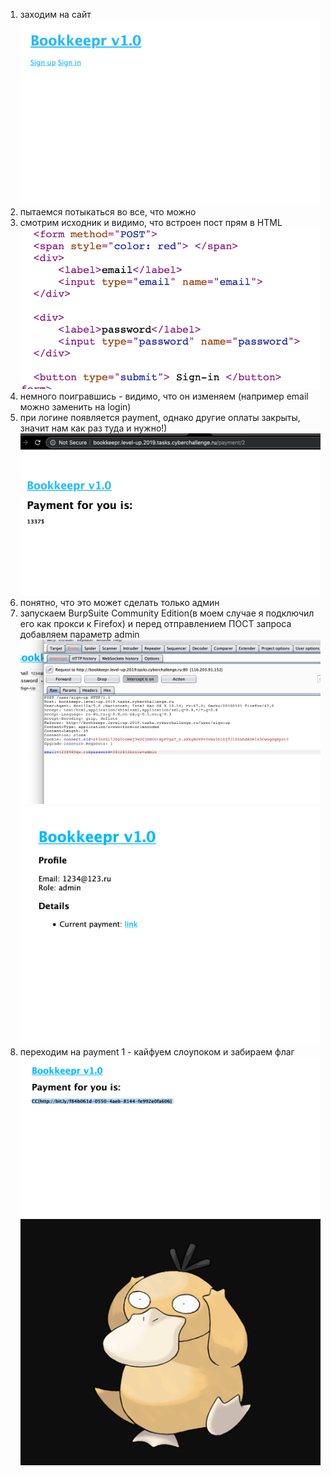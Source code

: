 1) заходим на сайт
![Alt_text](https://github.com/x1Dman/CTF_STUFF/blob/master/ROSTELECOM_CTF/Bookkepr(WEB)/photos/Screenshot%202019-07-23%20at%2006.12.56.png)
2) пытаемся потыкаться во все, что можно
3) смотрим исходник и видимо, что встроен пост прям в HTML
![Alt_text](https://github.com/x1Dman/CTF_STUFF/blob/master/ROSTELECOM_CTF/Bookkepr(WEB)/photos/Screenshot%202019-07-23%20at%2006.23.02.png)
4) немного поигравшись - видимо, что он изменяем (например email можно заменить на login)
5) при логине появляется payment, однако другие оплаты закрыты, значит нам как раз туда и нужно!)
![Alt_text](https://github.com/x1Dman/CTF_STUFF/blob/master/ROSTELECOM_CTF/Bookkepr(WEB)/photos/Screenshot%202019-07-23%20at%2006.24.42.png)
6) понятно, что это может сделать только админ
7) запускаем BurpSuite Community Edition(в моем случае я подключил его как прокси к Firefox) и перед отправлением ПОСТ запроса добавляем параметр admin
![Alt_text](https://github.com/x1Dman/CTF_STUFF/blob/master/ROSTELECOM_CTF/Bookkepr(WEB)/photos/Screenshot%202019-07-23%20at%2006.16.29.png)
![Alt_text](https://github.com/x1Dman/CTF_STUFF/blob/master/ROSTELECOM_CTF/Bookkepr(WEB)/photos/Screenshot%202019-07-23%20at%2006.10.07.png)
8) переходим на payment 1 - кайфуем слоупоком и забираем флаг
![Alt_text](https://github.com/x1Dman/CTF_STUFF/blob/master/ROSTELECOM_CTF/Bookkepr(WEB)/photos/Screenshot%202019-07-23%20at%2006.09.55.png)
![Alt_text](https://github.com/x1Dman/CTF_STUFF/blob/master/ROSTELECOM_CTF/Bookkepr(WEB)/photos/Screenshot%202019-07-23%20at%2006.12.45.png)
